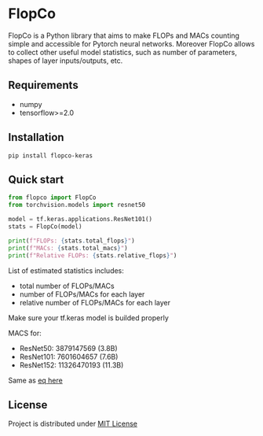 FlopCo
=====

FlopCo is a Python library that aims to make FLOPs and MACs counting simple and accessible for Pytorch neural networks.
Moreover FlopCo allows to collect other useful model statistics, such as number of parameters, shapes of layer inputs/outputs, etc.

Requirements
-----
- numpy
- tensorflow>=2.0

Installation
-----
```pip install flopco-keras ```

Quick start
-----
```python
from flopco import FlopCo
from torchvision.models import resnet50

model = tf.keras.applications.ResNet101()
stats = FlopCo(model)

print(f"FLOPs: {stats.total_flops}")
print(f"MACs: {stats.total_macs}")
print(f"Relative FLOPs: {stats.relative_flops}")
```

List of estimated statistics includes:
- total number of FLOPs/MACs
- number of FLOPs/MACs for each layer
- relative number of FLOPs/MACs for each layer

Make sure your tf.keras model is builded properly

MACS for:
- ResNet50: 3879147569 (3.8B)
- ResNet101: 7601604657 (7.6B)
- ResNet152: 11326470193 (11.3B)

Same as [eq here](https://neurohive.io/ru/vidy-nejrosetej/resnet-34-50-101/)

License
-----

Project is distributed under [MIT License](https://github.com/juliagusak/flopco-pytorch/blob/master/LICENSE.txt)
